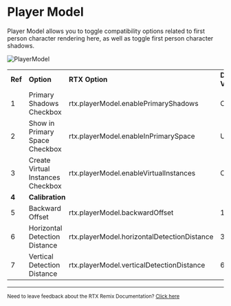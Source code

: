 # Player Model

Player Model allows you to toggle compatibility options related to first person character rendering here, as well as toggle first person character shadows.


![PlayerModel](../../data/images/rtxremix_021.PNG)

<table>
  <tr>
   <td><strong>Ref</strong>
   </td>
   <td><strong>Option</strong>
   </td>
   <td><strong>RTX Option</strong>
   </td>
   <td><strong>Default Value</strong>
   </td>
   <td><strong>Description</strong>
   </td>
  </tr>
  <tr>
   <td>1
   </td>
   <td>Primary Shadows Checkbox
   </td>
   <td>rtx.playerModel.enablePrimaryShadows
   </td>
   <td>Checked
   </td>
   <td><!--- Needs Description --->
   </td>
  </tr>
  <tr>
   <td>2
   </td>
   <td>Show in Primary Space Checkbox
   </td>
   <td>rtx.playerModel.enableInPrimarySpace
   </td>
   <td>Unchecked
   </td>
   <td><!--- Needs Description --->
   </td>
  </tr>
  <tr>
   <td>3
   </td>
   <td>Create Virtual Instances Checkbox
   </td>
   <td>rtx.playerModel.enableVirtualInstances
   </td>
   <td>Checked
   </td>
   <td><!--- Needs Description --->
   </td>
  </tr>
  <tr>
   <td><strong>4</strong>
   </td>
   <td colspan="3" ><strong>Calibration</strong>
   </td>
   <td><!--- Needs Description --->
   </td>
  </tr>
  <tr>
   <td>5
   </td>
   <td>Backward Offset
   </td>
   <td>rtx.playerModel.backwardOffset
   </td>
   <td>18
   </td>
   <td><!--- Needs Description --->
   </td>
  </tr>
  <tr>
   <td>6
   </td>
   <td>Horizontal Detection Distance
   </td>
   <td>rtx.playerModel.horizontalDetectionDistance
   </td>
   <td>34
   </td>
   <td><!--- Needs Description --->
   </td>
  </tr>
  <tr>
   <td>7
   </td>
   <td>Vertical Detection Distance
   </td>
   <td>rtx.playerModel.verticalDetectionDistance
   </td>
   <td>64
   </td>
   <td><!--- Needs Description --->
   </td>
  </tr>
</table>

***
<sub> Need to leave feedback about the RTX Remix Documentation?  [Click here](https://github.com/NVIDIAGameWorks/rtx-remix/issues/new?assignees=nvdamien&labels=documentation%2Cfeedback%2Ctriage&projects=&template=documentation_feedback.yml&title=%5BDocumentation+feedback%5D%3A+) </sub>
